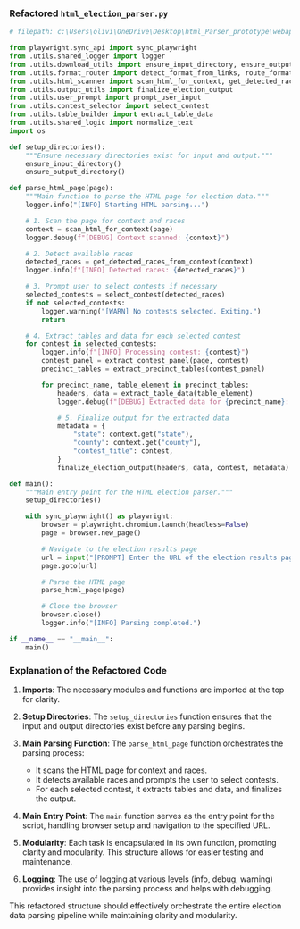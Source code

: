 ### Refactored `html_election_parser.py`

```python
# filepath: c:\Users\olivi\OneDrive\Desktop\html_Parser_prototype\webapp\parser\html_election_parser.py

from playwright.sync_api import sync_playwright
from .utils.shared_logger import logger
from .utils.download_utils import ensure_input_directory, ensure_output_directory
from .utils.format_router import detect_format_from_links, route_format_handler
from .utils.html_scanner import scan_html_for_context, get_detected_races_from_context
from .utils.output_utils import finalize_election_output
from .utils.user_prompt import prompt_user_input
from .utils.contest_selector import select_contest
from .utils.table_builder import extract_table_data
from .utils.shared_logic import normalize_text
import os

def setup_directories():
    """Ensure necessary directories exist for input and output."""
    ensure_input_directory()
    ensure_output_directory()

def parse_html_page(page):
    """Main function to parse the HTML page for election data."""
    logger.info("[INFO] Starting HTML parsing...")

    # 1. Scan the page for context and races
    context = scan_html_for_context(page)
    logger.debug(f"[DEBUG] Context scanned: {context}")

    # 2. Detect available races
    detected_races = get_detected_races_from_context(context)
    logger.info(f"[INFO] Detected races: {detected_races}")

    # 3. Prompt user to select contests if necessary
    selected_contests = select_contest(detected_races)
    if not selected_contests:
        logger.warning("[WARN] No contests selected. Exiting.")
        return

    # 4. Extract tables and data for each selected contest
    for contest in selected_contests:
        logger.info(f"[INFO] Processing contest: {contest}")
        contest_panel = extract_contest_panel(page, contest)
        precinct_tables = extract_precinct_tables(contest_panel)

        for precinct_name, table_element in precinct_tables:
            headers, data = extract_table_data(table_element)
            logger.debug(f"[DEBUG] Extracted data for {precinct_name}: {data}")

            # 5. Finalize output for the extracted data
            metadata = {
                "state": context.get("state"),
                "county": context.get("county"),
                "contest_title": contest,
            }
            finalize_election_output(headers, data, contest, metadata)

def main():
    """Main entry point for the HTML election parser."""
    setup_directories()

    with sync_playwright() as playwright:
        browser = playwright.chromium.launch(headless=False)
        page = browser.new_page()

        # Navigate to the election results page
        url = input("[PROMPT] Enter the URL of the election results page: ")
        page.goto(url)

        # Parse the HTML page
        parse_html_page(page)

        # Close the browser
        browser.close()
        logger.info("[INFO] Parsing completed.")

if __name__ == "__main__":
    main()
```

### Explanation of the Refactored Code

1. **Imports**: The necessary modules and functions are imported at the top for clarity.

2. **Setup Directories**: The `setup_directories` function ensures that the input and output directories exist before any parsing begins.

3. **Main Parsing Function**: The `parse_html_page` function orchestrates the parsing process:
   - It scans the HTML page for context and races.
   - It detects available races and prompts the user to select contests.
   - For each selected contest, it extracts tables and data, and finalizes the output.

4. **Main Entry Point**: The `main` function serves as the entry point for the script, handling browser setup and navigation to the specified URL.

5. **Modularity**: Each task is encapsulated in its own function, promoting clarity and modularity. This structure allows for easier testing and maintenance.

6. **Logging**: The use of logging at various levels (info, debug, warning) provides insight into the parsing process and helps with debugging.

This refactored structure should effectively orchestrate the entire election data parsing pipeline while maintaining clarity and modularity.